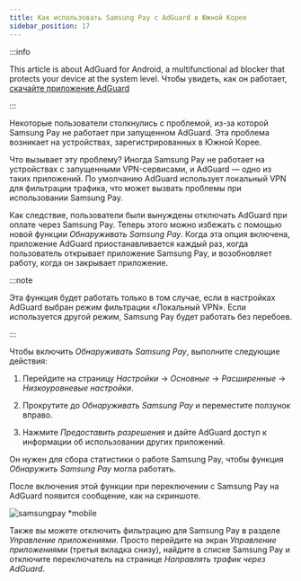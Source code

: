 ```yaml
---
title: Как использовать Samsung Pay с AdGuard в Южной Корее
sidebar_position: 17
---
```


:::info

This article is about AdGuard for Android, a multifunctional ad blocker that protects your device at the system level. Чтобы увидеть, как он работает, [скачайте приложение AdGuard](https://agrd.io/download-kb-adblock)

:::

Некоторые пользователи столкнулись с проблемой, из-за которой Samsung Pay не работает при запущенном AdGuard. Эта проблема возникает на устройствах, зарегистрированных в Южной Корее.

Что вызывает эту проблему? Иногда Samsung Pay не работает на устройствах с запущенными VPN-сервисами, и AdGuard — одно из таких приложений. По умолчанию AdGuard использует локальный VPN для фильтрации трафика, что может вызвать проблемы при использовании Samsung Pay.

Как следствие, пользователи были вынуждены отключать AdGuard при оплате через Samsung Pay. Теперь этого можно избежать с помощью новой функции *Обнаруживать Samsung Pay*. Когда эта опция включена, приложение AdGuard приостанавливается каждый раз, когда пользователь открывает приложение Samsung Pay, и возобновляет работу, когда он закрывает приложение.

:::note

Эта функция будет работать только в том случае, если в настройках AdGuard выбран режим фильтрации «Локальный VPN». Если используется другой режим, Samsung Pay будет работать без перебоев.

:::

Чтобы включить *Обнаруживать Samsung Pay*, выполните следующие действия:

1. Перейдите на страницу *Настройки* → *Основные* → *Расширенные* → *Низкоуровневые настройки*.

1. Прокрутите до *Обнаруживать Samsung Pay* и переместите ползунок вправо.

1. Нажмите *Предоставить разрешения* и дайте AdGuard доступ к информации об использовании других приложений.

Он нужен для сбора статистики о работе Samsung Pay, чтобы функция *Обнаружить Samsung Pay* могла работать.

После включения этой функции при переключении с Samsung Pay на AdGuard появится сообщение, как на скриншоте.

![samsungpay *mobile](https://cdn.adtidy.org/content/kb/ad_blocker/android/solving_problems/samsungpay-with-adguard-in-south-korea/samsung_pay.png)

Также вы можете отключить фильтрацию для Samsung Pay в разделе *Управление приложениями*. Просто перейдите на экран *Управление приложениями* (третья вкладка снизу), найдите в списке Samsung Pay и отключите переключатель на странице *Направлять трафик через AdGuard*.

